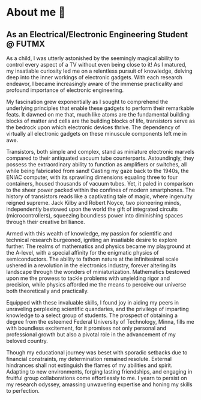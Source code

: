 # About me 👋

## As an Electrical/Electronic Engineering Student @ FUTMX

As a child, I was utterly astonished by the seemingly magical ability to control every aspect of a TV 
without even being close to it! As I matured, my insatiable curiosity led me on a relentless pursuit 
of knowledge, delving deep into the inner workings of electronic gadgets. With each research endeavor, 
I became increasingly aware of the immense practicality and profound importance of electronic 
engineering.

My fascination grew exponentially as I sought to comprehend the underlying principles that 
enable these gadgets to perform their remarkable feats. It dawned on me that, much like atoms 
are the fundamental building blocks of matter and cells are the building blocks of life, transistors 
serve as the bedrock upon which electronic devices thrive. The dependency of virtually all electronic
gadgets on these minuscule components left me in awe.

Transistors, both simple and complex, stand as miniature electronic marvels compared to their
antiquated vacuum tube counterparts. Astoundingly, they possess the extraordinary ability to 
function as amplifiers or switches, all while being fabricated from sand! Casting my gaze back 
to the 1940s, the ENIAC computer, with its sprawling dimensions equaling three to four 
containers, housed thousands of vacuum tubes. Yet, it paled in comparison to the sheer 
power packed within the confines of modern smartphones. The history of transistors reads
like a captivating tale of magic, where ingenuity reigned supreme. Jack Kilby and Robert Noyce, 
two pioneering minds, independently bestowed upon the world the gift of integrated circuits 
(microcontrollers), squeezing boundless power into diminishing spaces through their 
creative brilliance.

Armed with this wealth of knowledge, my passion for scientific and technical research 
burgeoned, igniting an insatiable desire to explore further. The realms of mathematics 
and physics became my playground at the A-level, with a special affinity for the enigmatic 
physics of semiconductors. The ability to fathom nature at the infinitesimal scale ushered 
in a revolution in the electronics industry, forever altering its landscape through the wonders 
of miniaturization. Mathematics bestowed upon me the prowess to tackle problems with 
unyielding rigor and precision, while physics afforded me the means to perceive our universe 
both theoretically and practically.

Equipped with these invaluable skills, I found joy in aiding my peers in unraveling perplexing 
scientific quandaries, and the privilege of imparting knowledge to a select group of students. 
The prospect of obtaining a degree from the esteemed Federal University of Technology, Minna, fills 
me with boundless excitement, for it promises not only personal and professional growth but 
also a pivotal role in the advancement of my beloved country.

Though my educational journey was beset with sporadic setbacks due to financial constraints, 
my determination remained resolute. External hindrances shall not extinguish the flames of 
my abilities and spirit. Adapting to new environments, forging lasting friendships, and engaging 
in fruitful group collaborations come effortlessly to me. I yearn to persist on my research odyssey, 
amassing unwavering expertise and honing my skills to perfection.



<!-- 🔭 I'm currently working on a new article(titled: Demystifying Arrays) link will soon be posted here 😄 -->

<!--
**denstream-io/denstream-io** is a ✨ _special_ ✨ repository because its `README.md` (this file) appears on your GitHub profile.

Here are some ideas to get you started:

- 🔭 I’m currently working on ...
- 🌱 I’m currently learning ...
- 👯 I’m looking to collaborate on ...
- 🤔 I’m looking for help with ...
- 💬 Ask me about ...
- 📫 How to reach me: ...
- 😄 Pronouns: ...
- ⚡ Fun fact: ...
-->
